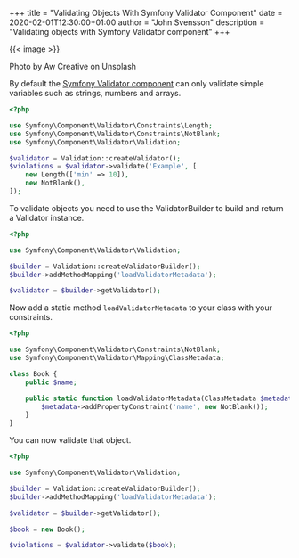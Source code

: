 +++
title = "Validating Objects With Symfony Validator Component"
date = 2020-02-01T12:30:00+01:00
author = "John Svensson"
description = "Validating objects with Symfony Validator component"
+++

{{< image >}}

Photo by Aw Creative on Unsplash

By default the [Symfony Validator component](https://symfony.com/doc/current/components/validator.html) can only validate simple variables such as strings, numbers and arrays.

```php
<?php

use Symfony\Component\Validator\Constraints\Length;
use Symfony\Component\Validator\Constraints\NotBlank;
use Symfony\Component\Validator\Validation;

$validator = Validation::createValidator();
$violations = $validator->validate('Example', [
    new Length(['min' => 10]),
    new NotBlank(),
]);
```

To validate objects you need to use the ValidatorBuilder to build and return a Validator instance.

```php
<?php

use Symfony\Component\Validator\Validation;

$builder = Validation::createValidatorBuilder();
$builder->addMethodMapping('loadValidatorMetadata');

$validator = $builder->getValidator();
```

Now add a static method `loadValidatorMetadata` to your class with your constraints.

```php
<?php

use Symfony\Component\Validator\Constraints\NotBlank;
use Symfony\Component\Validator\Mapping\ClassMetadata;

class Book {
    public $name;

    public static function loadValidatorMetadata(ClassMetadata $metadata) {
        $metadata->addPropertyConstraint('name', new NotBlank());
    }
}
```

You can now validate that object.

```php
<?php

use Symfony\Component\Validator\Validation;

$builder = Validation::createValidatorBuilder();
$builder->addMethodMapping('loadValidatorMetadata');

$validator = $builder->getValidator();

$book = new Book();

$violations = $validator->validate($book);
```
